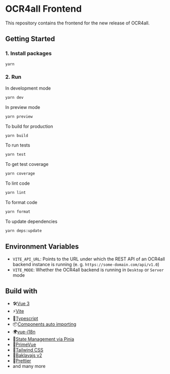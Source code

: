 # OCR4all Frontend
This repository contains the frontend for the new release of OCR4all.

## Getting Started
### 1. Install packages

```bash
yarn
```

### 2. Run

In development mode

```bash
yarn dev
```

In preview mode

```bash
yarn preview
```

To build for production

```bash
yarn build
```

To run tests

```bash
yarn test
```

To get test coverage

```bash
yarn coverage
```

To lint code

```bash
yarn lint
```

To format code

```bash
yarn format
```

To update dependencies

```bash
yarn deps:update
```

## Environment Variables
- `VITE_API_URL`: Points to the URL under which the REST API of an OCR4all backend instance is running (e. g. `https://some-domain.com/api/v1.0`)
- `VITE_MODE`: Whether the OCR4all backend is running in `Desktop` or `Server` mode

## Build with
- 🛠[Vue 3](https://github.com/vuejs/)
- ⚡️[Vite](https://github.com/vitejs/vite)
- 🦾[Typescript](https://github.com/microsoft/TypeScript)
- 📦[Components auto importing](https://github.com/antfu/unplugin-vue-components)
- 🌍[vue-i18n](https://github.com/kazupon/vue-i18n)
- 🍍[State Management via Pinia](https://github.com/vuejs/pinia)
- 🤖[PrimeVue](https://github.com/primefaces/primevue)
- 🎨[Tailwind CSS](https://github.com/tailwindlabs/tailwindcss)
- 🎉[Baklavajs v2](https://github.com/newcat/baklavajs)
- 🎀[Prettier](https://prettier.io)
- and many more